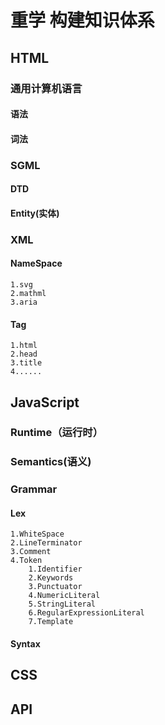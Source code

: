 # 重学  构建知识体系

## HTML

### 通用计算机语言
#### 语法
#### 词法

### SGML
#### DTD
#### Entity(实体)

### XML
#### NameSpace
    1.svg
    2.mathml
    3.aria
#### Tag
    1.html
    2.head
    3.title
    4......

## JavaScript
### Runtime（运行时）
### Semantics(语义)
### Grammar
#### Lex
    1.WhiteSpace
    2.LineTerminator
    3.Comment
    4.Token
        1.Identifier
        2.Keywords
        3.Punctuator
        4.NumericLiteral
        5.StringLiteral
        6.RegularExpressionLiteral
        7.Template
#### Syntax
## CSS
## API

